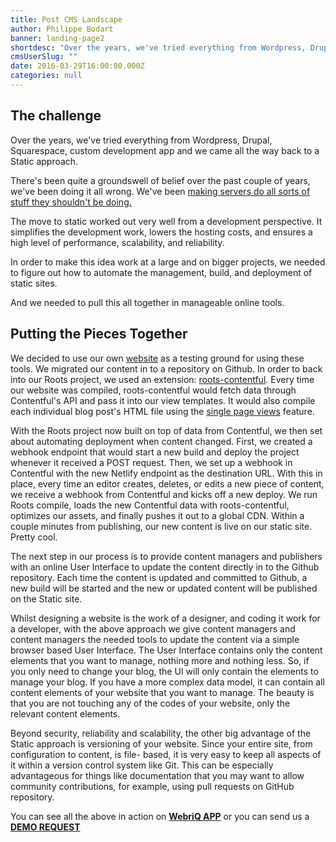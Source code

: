```yaml
---
title: Post CMS Landscape
author: Philippe Bodart
banner: landing-page2
shortdesc: "Over the years, we've tried everything from Wordpress, Drupal, Squarespace, custom development app and we came all the way back to a Static approach."
cmsUserSlug: ""
date: 2016-03-29T16:00:00.000Z
categories: null
---
```


## The challenge<br>

Over the years, we've tried everything from Wordpress, Drupal, Squarespace, custom development app and we came all the way back to a Static approach.

There's been quite a groundswell of belief over the past couple of years, we've been doing it all wrong. We've been [making servers do all sorts of stuff they shouldn't be doing.](http://willschenk.com/slow-data-and-fast-sites/)

The move to static worked out very well from a development perspective. It simplifies the development work, lowers the hosting costs, and ensures a high level of performance, scalability, and reliability.

In order to make this idea work at a large and on bigger projects, we needed to figure out how to automate the management, build, and deployment of static sites.

And we needed to pull this all together in manageable online tools. 

## Putting the Pieces Together<br>

We decided to use our own [website](http://webriq.com/) as a testing ground for using these tools. We migrated our content in to a repository on Github. In order to back into our Roots project, we used an extension: [roots-contentful](https://github.com/carrot/roots-contentful). Every time our website was compiled, roots-contentful would fetch data through Contentful's API and pass it into our view templates. It would also compile each individual blog post's HTML file using the [single page views](https://github.com/carrot/roots-contentful#single-entry-views) feature.

With the Roots project now built on top of data from Contentful, we then set about automating deployment when content changed. First, we created a webhook endpoint that would start a new build and deploy the project whenever it received a POST request. Then, we set up a webhook in Contentful with the new Netlify endpoint as the destination URL. With this in place, every time an editor creates, deletes, or edits a new piece of content, we receive a webhook from Contentful and kicks off a new deploy. We run Roots compile, loads the new Contentful data with roots-contentful, optimizes our assets, and finally pushes it out to a global CDN. Within a couple minutes from publishing, our new content is live on our static site. Pretty cool.

The next step in our process is to provide content managers and publishers with an online User Interface to update the content directly in to the Github repository. Each time the content is updated and committed to Github, a new build will be started and the new or updated content will be published on the Static site. 

Whilst designing a website is the work of a designer, and coding it work for a developer, with the above approach we give content managers and content managers the needed tools to update the content via a simple browser based User Interface. The User Interface contains only the content elements that you want to manage, nothing more and nothing less. So, if you only need to change your blog, the UI will only contain the elements to manage your blog. If you have a more complex data model, it can contain all content elements of your website that you want to manage. The beauty is that you are not touching any of the codes of your website, only the relevant content elements. 

Beyond security, reliability and scalability, the other big advantage of the Static approach is versioning of your website. Since your entire site, from configuration to content, is file- based, it is very easy to keep all aspects of it within a version control system like Git. This can be especially advantageous for things like documentation that you may want to allow community contributions, for example, using pull requests on GitHub repository.

You can see all the above in action on **[WebriQ APP](http://app.webriq.com/auth/register)** or you can send us a **[DEMO REQUEST](http://www.webriq.com/partners)**

  